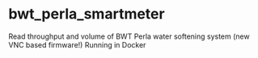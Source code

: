 # bwt_perla_smartmeter
Read throughput and volume of BWT Perla water softening system (new VNC based firmware!)
Running in Docker
